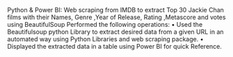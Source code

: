Python & Power BI: Web scraping from IMDB to extract Top 30 Jackie Chan films with their Names, Genre ,Year of Release, Rating ,Metascore and votes using BeautifulSoup
Performed the following operations:
•	Used the Beautifulsoup python Library to extract desired data from a given URL in an automated way using Python Libraries and web scraping package.
•	Displayed the extracted data in a table using Power BI for quick Reference.
